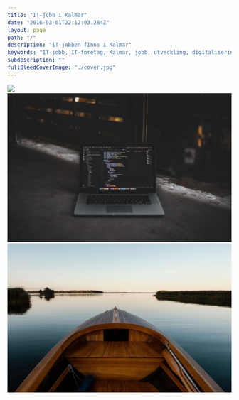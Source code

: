 ```yaml
---
title: "IT-jobb i Kalmar"
date: "2016-03-01T22:12:03.284Z"
layout: page
path: "/"
description: "IT-jobben finns i Kalmar"
keywords: "IT-jobb, IT-företag, Kalmar, jobb, utveckling, digitalisering"
subdescription: ""
fullBleedCoverImage: "./cover.jpg"
---
```


<grid flexdirection="row">
	<grid-item href="/foretag" title="Se alla företag" background="#223a55" flex="1">
		<img src="./desk.jpg" />
	</grid-item>
</grid>
<grid flexdirection="row">
	<grid-item href="/lediga-it-jobb" title="Visa alla IT-jobb" background="#006058" flex="2">
		<img src="./listings.jpg" />
	</grid-item>
	<grid-item href="/leva-och-bo-i-kalmar" title="Kalmar" background="#60005d" flex="2">
		<img src="./live-kalmar.jpg" />
	</grid-item>
</grid>

